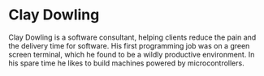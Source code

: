 # Clay Dowling

Clay Dowling is a software consultant, helping clients reduce the pain and the
delivery time for software.  His first programming job was on a green screen
terminal, which he found to be a wildly productive environment.  In his spare
time he likes to build machines powered by microcontrollers.
